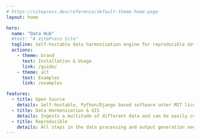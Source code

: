 ```yaml
---
# https://vitepress.dev/reference/default-theme-home-page
layout: home

hero:
  name: "Data Hub"
  #text: "A VitePress Site"
  tagline: Self-hostable data harmonization engine for reproducible data analysis
  actions:
    - theme: brand
      text: Installation & Usage
      link: /guide/
    - theme: alt
      text: Examples
      link: /examples

features:
  - title: Open Source
    details: Self-hostable, Python/Django based software unter MIT license
  - title: Data Harmonization & GIS
    details: Ingests a multitude of different data and can be easily customized for new data types
  - title: Reproducible
    details: All steps in the data processing and output generation need to be defined in code, so they can reproduced at any time
---
```


